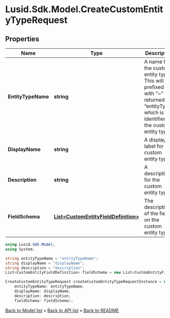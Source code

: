 # Lusid.Sdk.Model.CreateCustomEntityTypeRequest

## Properties

Name | Type | Description | Notes
------------ | ------------- | ------------- | -------------
**EntityTypeName** | **string** | A name for the custom entity type. This will be prefixed with “~” and returned as “entityType”, which is the identifier for the custom entity type. | 
**DisplayName** | **string** | A display label for the custom entity type. | 
**Description** | **string** | A description for the custom entity type. | 
**FieldSchema** | [**List&lt;CustomEntityFieldDefinition&gt;**](CustomEntityFieldDefinition.md) | The description of the fields on the custom entity type. | 

```csharp
using Lusid.Sdk.Model;
using System;

string entityTypeName = "entityTypeName";
string displayName = "displayName";
string description = "description";
List<CustomEntityFieldDefinition> fieldSchema = new List<CustomEntityFieldDefinition>();

CreateCustomEntityTypeRequest createCustomEntityTypeRequestInstance = new CreateCustomEntityTypeRequest(
    entityTypeName: entityTypeName,
    displayName: displayName,
    description: description,
    fieldSchema: fieldSchema);
```

[Back to Model list](../README.md#documentation-for-models) &#8226; [Back to API list](../README.md#documentation-for-api-endpoints) &#8226; [Back to README](../README.md)
